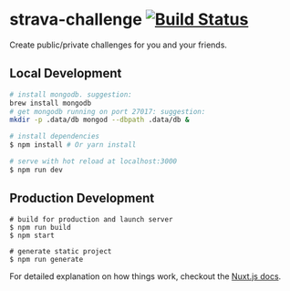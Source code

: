 # strava-challenge [![Build Status](https://travis-ci.org/jmoseley/strava-challenge.svg?branch=master)](https://travis-ci.org/jmoseley/strava-challenge)

Create public/private challenges for you and your friends.

## Local Development

```bash
# install mongodb. suggestion:
brew install mongodb
# get mongodb running on port 27017: suggestion:
mkdir -p .data/db mongod --dbpath .data/db &

# install dependencies
$ npm install # Or yarn install

# serve with hot reload at localhost:3000
$ npm run dev
```

## Production Development

```
# build for production and launch server
$ npm run build
$ npm start

# generate static project
$ npm run generate
```

For detailed explanation on how things work, checkout the [Nuxt.js docs](https://github.com/nuxt/nuxt.js).
